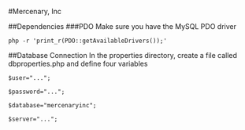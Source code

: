 #Mercenary, Inc

##Dependencies
###PDO
Make sure you have the MySQL PDO driver

`php -r 'print_r(PDO::getAvailableDrivers());'`

##Database Connection
In the properties directory, create a file called dbproperties.php and define four variables

`$user="...";`

`$password="...";`

`$database="mercenaryinc";`

`$server="...";`